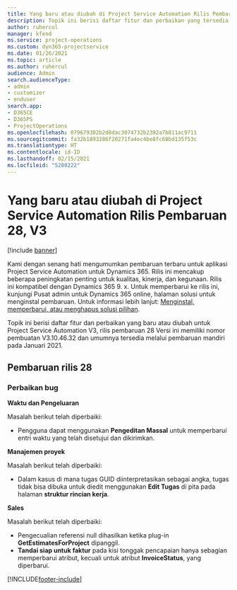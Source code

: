 ```yaml
---
title: Yang baru atau diubah di Project Service Automation Rilis Pembaruan 28, V3
description: Topik ini berisi daftar fitur dan perbaikan yang tersedia di Project Service Automation V3, pembaruan rilis 28, V3.
author: ruhercul
manager: kfend
ms.service: project-operations
ms.custom: dyn365-projectservice
ms.date: 01/26/2021
ms.topic: article
ms.author: ruhercul
audience: Admin
search.audienceType:
- admin
- customizer
- enduser
search.app:
- D365CE
- D365PS
- ProjectOperations
ms.openlocfilehash: 079679302b2d8dac3074732b2392a7b811ac9711
ms.sourcegitcommit: fa32b1893286f20271fa4ec4be8fc68bd135f53c
ms.translationtype: HT
ms.contentlocale: id-ID
ms.lasthandoff: 02/15/2021
ms.locfileid: "5280222"
---
```

# <a name="whats-new-or-changed-in-project-service-automation-update-release-28-v3"></a>Yang baru atau diubah di Project Service Automation Rilis Pembaruan 28, V3

[!include [banner](../includes/psa-now-project-operations.md)]

Kami dengan senang hati mengumumkan pembaruan terbaru untuk aplikasi Project Service Automation untuk Dynamics 365. Rilis ini mencakup beberapa peningkatan penting untuk kualitas, kinerja, dan kegunaan. Rilis ini kompatibel dengan Dynamics 365 9. x. Untuk memperbarui ke rilis ini, kunjungi Pusat admin untuk Dynamics 365 online, halaman solusi untuk menginstal pembaruan. Untuk informasi lebih lanjut: [Menginstal, memperbarui, atau menghapus solusi pilihan](https://docs.microsoft.com/power-platform/admin/install-remove-preferred-solution).

Topik ini berisi daftar fitur dan perbaikan yang baru atau diubah untuk Project Service Automation V3, rilis pembaruan 28 Versi ini memiliki nomor pembuatan V3.10.46.32 dan umumnya tersedia melalui pembaruan mandiri pada Januari 2021.

## <a name="update-release-28"></a>Pembaruan rilis 28

### <a name="bug-fixes"></a>Perbaikan bug

**Waktu dan Pengeluaran**

Masalah berikut telah diperbaiki:

- Pengguna dapat menggunakan **Pengeditan Massal** untuk memperbarui entri waktu yang telah disetujui dan dikirimkan.

**Manajemen proyek**

Masalah berikut telah diperbaiki:

- Dalam kasus di mana tugas GUID diinterpretasikan sebagai angka, tugas tidak bisa dibuka untuk diedit menggunakan **Edit Tugas** di pita pada halaman **struktur rincian kerja**.

**Sales**

Masalah berikut telah diperbaiki:

- Pengecualian referensi null dihasilkan ketika plug-in **GetEstimatesForProject** dipanggil.
- **Tandai siap untuk faktur** pada kisi tonggak pencapaian hanya sebagian memperbarui atribut, kecuali untuk atribut **InvoiceStatus**, yang diperbarui.



[!INCLUDE[footer-include](../includes/footer-banner.md)]